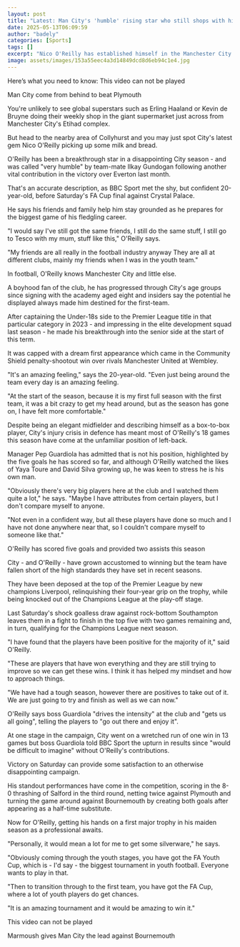 ```yaml
---
layout: post
title: "Latest: Man City's 'humble' rising star who still shops with his mum"
date: 2025-05-13T06:09:59
author: "badely"
categories: [Sports]
tags: []
excerpt: "Nico O'Reilly has established himself in the Manchester City first team this season, but a disappointing campaign can end on a high in Saturday's FA C"
image: assets/images/153a55eec4a3d14849dcd8d6eb94c1e4.jpg
---
```


Here’s what you need to know: This video can not be played

Man City come from behind to beat Plymouth

You're unlikely to see global superstars such as Erling Haaland or Kevin de Bruyne doing their weekly shop in the giant supermarket just across from Manchester City's Etihad complex.

But head to the nearby area of Collyhurst and you may just spot City's latest gem Nico O'Reilly picking up some milk and bread.

O'Reilly has been a breakthrough star in a disappointing City season - and was called "very humble" by team-mate Ilkay Gundogan following another vital contribution in the victory over Everton last month.

That's an accurate description, as BBC Sport met the shy, but confident 20-year-old, before Saturday's FA Cup final against Crystal Palace.

He says his friends and family help him stay grounded as he prepares for the biggest game of his fledgling career.

"I would say I've still got the same friends, I still do the same stuff, I still go to Tesco with my mum, stuff like this," O'Reilly says.

"My friends are all really in the football industry anyway They are all at different clubs, mainly my friends when I was in the youth team."

In football, O'Reilly knows Manchester City and little else.

A boyhood fan of the club, he has progressed through City's age groups since signing with the academy aged eight and insiders say the potential he displayed always made him destined for the first-team.

After captaining the Under-18s side to the Premier League title in that particular category in 2023 - and impressing in the elite development squad last season - he made his breakthrough into the senior side at the start of this term.

It was capped with a dream first appearance which came in the Community Shield penalty-shootout win over rivals Manchester United at Wembley.

"It's an amazing feeling," says the 20-year-old. "Even just being around the team every day is an amazing feeling.

"At the start of the season, because it is my first full season with the first team, it was a bit crazy to get my head around, but as the season has gone on, I have felt more comfortable."

Despite being an elegant midfielder and describing himself as a box-to-box player, City's injury crisis in defence has meant most of O'Reilly's 18 games this season have come at the unfamiliar position of left-back.

Manager Pep Guardiola has admitted that is not his position, highlighted by the five goals he has scored so far, and although O'Reilly watched the likes of Yaya Toure and David Silva growing up, he was keen to stress he is his own man.

"Obviously there's very big players here at the club and I watched them quite a lot," he says. "Maybe I have attributes from certain players, but I don't compare myself to anyone.

"Not even in a confident way, but all these players have done so much and I have not done anywhere near that, so I couldn't compare myself to someone like that."

O'Reilly has scored five goals and provided two assists this season

City - and O'Reilly - have grown accustomed to winning but the team have fallen short of the high standards they have set in recent seasons.

They have been deposed at the top of the Premier League by new champions Liverpool, relinquishing their four-year grip on the trophy, while being knocked out of the Champions League at the play-off stage.

Last Saturday's shock goalless draw against rock-bottom Southampton leaves them in a fight to finish in the top five with two games remaining and, in turn, qualifying for the Champions League next season.

"I have found that the players have been positive for the majority of it," said O'Reilly.

"These are players that have won everything and they are still trying to improve so we can get these wins. I think it has helped my mindset and how to approach things.

"We have had a tough season, however there are positives to take out of it. We are just going to try and finish as well as we can now."

O'Reilly says boss Guardiola "drives the intensity" at the club and "gets us all going", telling the players to "go out there and enjoy it".

At one stage in the campaign, City went on a wretched run of one win in 13 games but boss Guardiola told BBC Sport the upturn in results since "would be difficult to imagine" without O'Reilly's contributions.

Victory on Saturday can provide some satisfaction to an otherwise disappointing campaign.

His standout performances have come in the competition, scoring in the 8-0 thrashing of Salford in the third round, netting twice against Plymouth and turning the game around against Bournemouth by creating both goals after appearing as a half-time substitute.

Now for O'Reilly, getting his hands on a first major trophy in his maiden season as a professional awaits.

"Personally, it would mean a lot for me to get some silverware," he says.

"Obviously coming through the youth stages, you have got the FA Youth Cup, which is - I'd say - the biggest tournament in youth football. Everyone wants to play in that.

"Then to transition through to the first team, you have got the FA Cup, where a lot of youth players do get chances.

"It is an amazing tournament and it would be amazing to win it."

This video can not be played

Marmoush gives Man City the lead against Bournemouth


